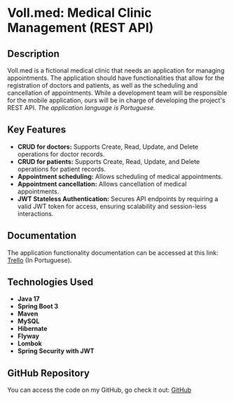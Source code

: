 # Voll.med: Medical Clinic Management (REST API)

## Description

Voll.med is a fictional medical clinic that needs an application for managing appointments. The application should have functionalities that allow for the registration of doctors and patients, as well as the scheduling and cancellation of appointments. While a development team will be responsible for the mobile application, ours will be in charge of developing the project's REST API. *The application language is Portuguese.*

## Key Features

- **CRUD for doctors:** Supports Create, Read, Update, and Delete operations for doctor records.
- **CRUD for patients:** Supports Create, Read, Update, and Delete operations for patient records.
- **Appointment scheduling:** Allows scheduling of medical appointments.
- **Appointment cancellation:** Allows cancellation of medical appointments.
- **JWT Stateless Authentication:** Secures API endpoints by requiring a valid JWT token for access, ensuring scalability and session-less interactions.

## Documentation

The application functionality documentation can be accessed at this link: [Trello](https://trello.com/b/O0lGCsKb/api-voll-med) (In Portuguese).

## Technologies Used

- **Java 17**
- **Spring Boot 3**
- **Maven**
- **MySQL**
- **Hibernate**
- **Flyway**
- **Lombok**
- **Spring Security with JWT**

## GitHub Repository

You can access the code on my GitHub, go check it out: [GitHub](https://github.com/leandrobirth)

